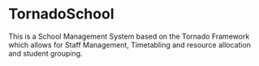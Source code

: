 TornadoSchool
=============

This is a School Management System based on the Tornado Framework which allows for Staff Management, Timetabling and resource allocation and student grouping.
